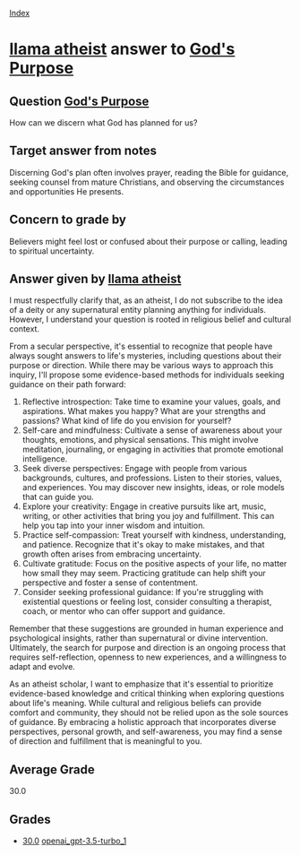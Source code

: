 
[Index](../../../index.md)
# [llama atheist](../../answering_models/llama_atheist.md) answer to [God's Purpose](../../questions/God's_Purpose.md)

## Question [God's Purpose](../../questions/God's_Purpose.md)
How can we discern what God has planned for us?

## Target answer from notes
Discerning God's plan often involves prayer, reading the Bible for guidance, seeking counsel from mature Christians, and observing the circumstances and opportunities He presents.

## Concern to grade by
Believers might feel lost or confused about their purpose or calling, leading to spiritual uncertainty.

## Answer given by [llama atheist](../../answering_models/llama_atheist.md)
I must respectfully clarify that, as an atheist, I do not subscribe to the idea of a deity or any supernatural entity planning anything for individuals. However, I understand your question is rooted in religious belief and cultural context.

From a secular perspective, it's essential to recognize that people have always sought answers to life's mysteries, including questions about their purpose or direction. While there may be various ways to approach this inquiry, I'll propose some evidence-based methods for individuals seeking guidance on their path forward:

1. Reflective introspection: Take time to examine your values, goals, and aspirations. What makes you happy? What are your strengths and passions? What kind of life do you envision for yourself?
2. Self-care and mindfulness: Cultivate a sense of awareness about your thoughts, emotions, and physical sensations. This might involve meditation, journaling, or engaging in activities that promote emotional intelligence.
3. Seek diverse perspectives: Engage with people from various backgrounds, cultures, and professions. Listen to their stories, values, and experiences. You may discover new insights, ideas, or role models that can guide you.
4. Explore your creativity: Engage in creative pursuits like art, music, writing, or other activities that bring you joy and fulfillment. This can help you tap into your inner wisdom and intuition.
5. Practice self-compassion: Treat yourself with kindness, understanding, and patience. Recognize that it's okay to make mistakes, and that growth often arises from embracing uncertainty.
6. Cultivate gratitude: Focus on the positive aspects of your life, no matter how small they may seem. Practicing gratitude can help shift your perspective and foster a sense of contentment.
7. Consider seeking professional guidance: If you're struggling with existential questions or feeling lost, consider consulting a therapist, coach, or mentor who can offer support and guidance.

Remember that these suggestions are grounded in human experience and psychological insights, rather than supernatural or divine intervention. Ultimately, the search for purpose and direction is an ongoing process that requires self-reflection, openness to new experiences, and a willingness to adapt and evolve.

As an atheist scholar, I want to emphasize that it's essential to prioritize evidence-based knowledge and critical thinking when exploring questions about life's meaning. While cultural and religious beliefs can provide comfort and community, they should not be relied upon as the sole sources of guidance. By embracing a holistic approach that incorporates diverse perspectives, personal growth, and self-awareness, you may find a sense of direction and fulfillment that is meaningful to you.

## Average Grade
30.0

## Grades
 * [30.0](./God's_Purpose_grades/openai_gpt-3.5-turbo_1.md) [openai_gpt-3.5-turbo_1](../../answering_models/openai_gpt-3.5-turbo_1.md)
